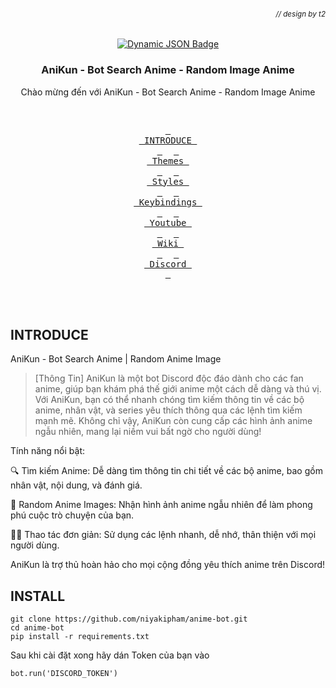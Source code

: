 ###### *<div align="right"><sub>// design by t2</sub></div>*
<div align = center>
    <a href="https://discord.gg/AYbJ9MJez7">
<img alt="Dynamic JSON Badge" src="https://cdn.discordapp.com/attachments/1294085129882304522/1294103121336733829/empty.png?ex=6709caf3&is=67087973&hm=fff8775cc56a51cf725b614533c48158d7f28cd4f9024bc1d08654573e8c5470&">
    </a>
</div>
  <h3 align="center">AniKun - Bot Search Anime - Random Image Anime</h3>

  <p align="center">
    Chào mừng đến với AniKun - Bot Search Anime - Random Image Anime</p>

<div align="center">
<br>

  <a href="#INTRODUCE"><kbd> <br> INTRODUCE <br> </kbd></a>&ensp;&ensp;
  <a href="#themes"><kbd> <br> Themes <br> </kbd></a>&ensp;&ensp;
  <a href="#styles"><kbd> <br> Styles <br> </kbd></a>&ensp;&ensp;
  <a href="#keybindings"><kbd> <br> Keybindings <br> </kbd></a>&ensp;&ensp;
  <a href="https://www.youtube.com/watch?v=2rWqdKU1vu8&list=PLt8rU_ebLsc5yEHUVsAQTqokIBMtx3RFY&index=1"><kbd> <br> Youtube <br> </kbd></a>&ensp;&ensp;
  <a href="https://github.com/prasanthrangan/hyprdots/wiki"><kbd> <br> Wiki <br> </kbd></a>&ensp;&ensp;
  <a href="https://discord.gg/qWehcFJxPa"><kbd> <br> Discord <br> </kbd></a>

  </div><br><br>

## INTRODUCE
AniKun - Bot Search Anime | Random Anime Image

> [Thông Tin]
> AniKun là một bot Discord độc đáo dành cho các fan anime, giúp bạn khám phá thế giới anime một cách dễ dàng và thú vị. Với AniKun, bạn có thể nhanh chóng tìm kiếm thông tin về các bộ anime, nhân vật, và series yêu thích thông qua các lệnh tìm kiếm mạnh mẽ. Không chỉ vậy, AniKun còn cung cấp các hình ảnh anime ngẫu nhiên, mang lại niềm vui bất ngờ cho người dùng!

Tính năng nổi bật:

🔍 Tìm kiếm Anime: Dễ dàng tìm thông tin chi tiết về các bộ anime, bao gồm nhân vật, nội dung, và đánh giá.

📸 Random Anime Images: Nhận hình ảnh anime ngẫu nhiên để làm phong phú cuộc trò chuyện của bạn.

🧑‍💻 Thao tác đơn giản: Sử dụng các lệnh nhanh, dễ nhớ, thân thiện với mọi người dùng.

AniKun là trợ thủ hoàn hảo cho mọi cộng đồng yêu thích anime trên Discord!



## INSTALL 
```shell
git clone https://github.com/niyakipham/anime-bot.git
cd anime-bot
pip install -r requirements.txt
```

Sau khi cài đặt xong hãy dán Token của bạn vào 

```shell
bot.run('DISCORD_TOKEN')
```

